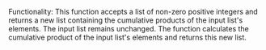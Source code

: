 Functionality: This function accepts a list of non-zero positive integers and returns a new list containing the cumulative products of the input list's elements. The input list remains unchanged. The function calculates the cumulative product of the input list's elements and returns this new list.